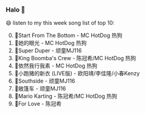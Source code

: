 

### Halo 👋

😄 listen to my this week song list of top 10:

0. 🌈Start From The Bottom - MC HotDog 热狗
1. 🌈她的眼光 - MC HotDog 热狗
2. 🌈Super Duper - 顽童MJ116
3. 🌈King Boomba's Crew - 陈冠希/MC HotDog 热狗
4. 🌈依然我行我素 - MC HotDog 热狗
5. 🌈小跑猪的新衣 (LIVE版) - 欧阳靖/李佳隆/小春Kenzy
6. 🌈Southside - 顽童MJ116
7. 🌈敞篷车 - 顽童MJ116
8. 🌈Mario Karting - 陈冠希/MC HotDog 热狗
9. 🌈For Love - 陈冠希

